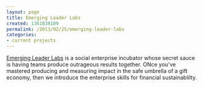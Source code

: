 ```yaml
---
layout: page
title: Emerging Leader Labs
created: 1361838109
permalink: /2013/02/25/emerging-leader-labs
categories:
- current projects
---
```


<a href="http://www.EmergingLeaderLabs.org">Emerging Leader Labs</a> is a social enterprise incubator whose secret sauce is having teams produce outrageous results together. ONce you've mastered producing and measuring impact in the safe umbrella of a gift economy, then we introduce the enterprise skills for financial sustainablilty.

